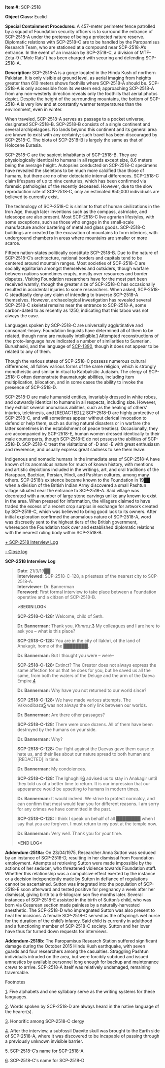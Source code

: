**Item #:** SCP-2518

**Object Class:** Euclid

**Special Containment Procedures:** A 457-meter perimeter fence patrolled by a squad of Foundation security officers is to surround the entrance of SCP-2518-A under the pretense of being a protected nature reserve. Diplomatic relations with SCP-2518-C are to be handled by the Paropamisus Research Team, who are stationed at a compound near SCP-2518-A’s entrance. In the event of an invasion by SCP-2518-C, a division of MTF-Zeta-9 ("Mole Rats") has been charged with securing and defending SCP-2518-A.

**Description:** SCP-2518-A is a gorge located in the Hindu Kush of northern Pakistan. It is only visible at ground level, as aerial imaging from heights greater than 610 meters shows foothills where SCP-2518-A should be. SCP-2518-A is only accessible from its western end; approaching SCP-2518-A from any non-westerly direction reveals only the foothills that aerial photos depict. Despite the height of the surrounding mountains, the bottom of SCP-2518-A is very low and at constantly warmer temperatures than the environment, even in winter.

When traveled, SCP-2518-A serves as passage to a pocket universe, designated SCP-2518-B. SCP-2518-B consists of a single continent and several archipelagoes. No lands beyond this continent and its general area are known to exist with any certainty; such travel has been discouraged by SCP-2518-C. The biota of SCP-2518-B is largely the same as that of Holocene Eurasia.

SCP-2518-C are the sapient inhabitants of SCP-2518-B. They are physiologically identical to humans in all regards except size, 8.6 meters being the average height. Autopsies conducted on SCP-2518-C specimens have revealed the skeletons to be much more calcified than those of humans, but there are no other detectable internal differences. SCP-2518-C claim lifespans of up to nine centuries, which has been confirmed via forensic pathologies of the recently deceased. However, due to the slow reproduction rate of SCP-2518-C, only an estimated 850,000 individuals are believed to currently exist.

The technology of SCP-2518-C is similar to that of human civilizations in the Iron Age, though later inventions such as the compass, astrolabe, and telescope are also present. Most SCP-2518-C live agrarian lifestyles, with some exceptions, such as those who engage in the small-scale manufacture and/or bartering of metal and glass goods. SCP-2518-C buildings are created by the excavation of mountains to form interiors, with underground chambers in areas where mountains are smaller or more scarce.

Fifteen nation-states politically constitute SCP-2518-B. Due to the nature of SCP-2518-C’s architecture, national borders and capitals tend to be centered around mountain ranges. Most societies of SCP-2518-C are socially egalitarian amongst themselves and outsiders, though warfare between nations sometimes erupts, mostly over resources and border disputes. Visiting Foundation researchers have for the most part been received warmly, though the greater size of SCP-2518-C has occasionally resulted in accidental injuries to some researchers. When asked, SCP-2518-C steadfastly deny any claim of intending to traverse SCP-2518-A themselves. However, archaeological investigation has revealed several SCP-2518-C skeletal remains near the entrance to SCP-2518-A, some carbon-dated to as recently as 1250, indicating that this taboo was not always the case.

Languages spoken by SCP-2518-C are universally agglutinative and consonant-heavy. Foundation linguists have determined all of them to be related, though none are mutually intelligible.[1](javascript:;) Attempted reconstructions of the proto-language have indicated a number of similarities to Sumerian, Burushaski, and the language of [SCP-1390](/scp-1390), though it does not appear to be related to any of them.

Though the various states of SCP-2518-C possess numerous cultural differences, all follow various forms of the same religion, which is strongly monotheistic and similar in ritual to Kabbalistic Judaism. The clergy of SCP-2518-C often demonstrate thaumaturgic abilities, including item multiplication, bilocation, and in some cases the ability to invoke the presence of SCP-2518-D.

SCP-2518-D are male humanoid entities, invariably dressed in white robes, and outwardly identical to humans in all respects, including size. However, they exhibit several anomalous abilities, such as the healing of others' injuries, telekinesis, and \[REDACTED\].[2](javascript:;) SCP-2518-D are highly protective of SCP-2518-C, and will sometimes appear without clerical invocation to defend or help them, such as during natural disasters or in warfare (the latter sometimes in the establishment of peace treaties). Occasionally, they are accompanied by SCP-2518-E, human women dressed identically to their male counterparts, though SCP-2518-E do not possess the abilities of SCP-2518-D. SCP-2518-C treat the visitations of -D and -E with great enthusiasm and reverence, and usually express great sadness to see them leave.

Indigenous and nomadic humans in the immediate area of SCP-2518-A have known of its anomalous nature for much of known history, with mentions and artistic depictions included in the writings, art, and oral traditions of the Harappan, Bactrian, Persian, Hindi, and Pashtun cultures, among many others. SCP-2518’s existence became known to the Foundation in 19██ when a division of the British Indian Army discovered a small Pashtun village situated near the entrance to SCP-2518-A. Said village was decorated with a number of large stone carvings unlike any known to exist in the area. When pressed for information, the villagers claimed to have traded the excess of a recent crop surplus in exchange for artwork created by SCP-2518-C, which was believed to bring good luck to its owners. After initial exploration confirmed the anomalous nature of SCP-2518-A, word was discreetly sent to the highest tiers of the British government, whereupon the Foundation took over and established diplomatic relations with the nearest ruling body within SCP-2518-B.

[+ SCP-2518 Interview Log](javascript:;)

[\- Close log](javascript:;)

**SCP-2518 Interview Log**

> **Date**: 21/3/19██  
> **Interviewed**: SCP-2518-C-128, a priestess of the nearest city to SCP-2518-A.  
> **Interviewer**: Dr. Bannerman  
> **Foreword**: First formal interview to take place between a Foundation operative and a citizen of SCP-2518-B.
> 
> **\>BEGIN LOG<**
> 
> **SCP-2518-C-128:** Welcome, child of Seth.
> 
> **Dr. Bannerman:** Thank you, _Khmroz_.[3](javascript:;) My colleagues and I are here to ask you – what is this place?
> 
> **SCP-2518-C-128:** You are in the city of Ilakhri, of the land of Anakagir, home of the ████████.
> 
> **Dr. Bannerman:** But I thought you were – were–
> 
> **SCP-2518-C-128:** Extinct? The Creator does not always express the same affection for us that he does for you, but he saved us all the same, from both the waters of the Deluge and the arm of the Daeva Empire.[4](javascript:;)
> 
> **Dr. Bannerman:** Why have you not returned to our world since?
> 
> **SCP-2518-C-128:** We have made various attempts. The Vskvodibaza[5](javascript:;) was not always the only link between our worlds.
> 
> **Dr. Bannerman:** Are there other passages?
> 
> **SCP-2518-C-128:** There were once dozens. All of them have been destroyed by the humans on your side.
> 
> **Dr. Bannerman:** Why?
> 
> **SCP-2518-C-128:** Our fight against the Daevas gave them cause to hate us, and their lies about our nature spread to both human and \[REDACTED\] in time.
> 
> **Dr. Bannerman:** My condolences.
> 
> **SCP-2518-C-128:** The Ighoghiri[6](javascript:;) advised us to stay in Anakagir until they told us of a better time to return. It is our impression that our appearance would be upsetting to humans in modern times.
> 
> **Dr. Bannerman:** It would indeed. We strive to protect normalcy, and can confirm that most would fear you for different reasons. I am sorry for any crimes we have committed in the past.
> 
> **SCP-2518-C-128:** I think I speak on behalf of all ████████ when I say that you are forgiven. I must return to my post at the temple now.
> 
> **Dr. Bannerman:** Very well. Thank you for your time.
> 
> **\>END LOG<**

**Addendum-2518a:** On 23/04/1975, Researcher Anna Sutton was seduced by an instance of SCP-2518-D, resulting in her dismissal from Foundation employment. Attempts at retrieving Sutton were made impossible by the actions of her seducer, who threatened violence towards Foundation staff. Whether this relationship was a compulsive effect exerted by the instance or a decision independently made by Sutton in defiance of regulations cannot be ascertained. Sutton was integrated into the population of SCP-2518-E soon afterward and tested positive for pregnancy a week after her dismissal, giving birth to a 6-kilogram son five months later. Several instances of SCP-2518-E assisted in the birth of Sutton’s child, who was born via Cesarean section made painless by a naturally-harvested anesthetic. The SCP-2518-D who impregnated Sutton was also present to heal her incisions. A female SCP-2518-C served as the offspring’s wet nurse for the duration of the child’s infancy. Said child is currently in adulthood and a functioning member of SCP-2518-C society. Sutton and her lover have thus far turned down requests for interviews.

**Addendum-2518b:** The Paropamisus Research Station suffered significant damage during the October 2015 Hindu Kush earthquake, with seven guards and four researchers among the casualties. Straggling Pashtun individuals intruded on the area, but were forcibly subdued and issued amnestics by available personnel long enough for backup and maintenance crews to arrive. SCP-2518-A itself was relatively undamaged, remaining traversable.

Footnotes

[1](javascript:;). Five alphabets and one syllabary serve as the writing systems for these languages.

[2](javascript:;). Words spoken by SCP-2518-D are always heard in the native language of the hearer(s).

[3](javascript:;). Honorific among SCP-2518-C clergy

[4](javascript:;). After the interview, a subfossil Daevite skull was brought to the Earth side of SCP-2518-A, where it was discovered to be incapable of passing through a previously unknown invisible barrier.

[5](javascript:;). SCP-2518-C’s name for SCP-2518-A

[6](javascript:;). SCP-2518-C's name for SCP-2518-D